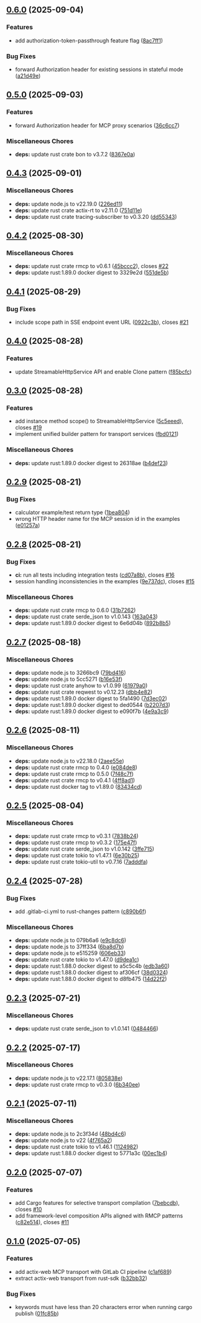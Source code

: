 ## [0.6.0](https://gitlab.com/lx-industries/rmcp-actix-web/compare/v0.5.0...v0.6.0) (2025-09-04)


### Features

* add authorization-token-passthrough feature flag ([8ac7ff1](https://gitlab.com/lx-industries/rmcp-actix-web/commit/8ac7ff1aef6ceef2e42bc451971031c985b9a4cc))


### Bug Fixes

* forward Authorization header for existing sessions in stateful mode ([a21d49e](https://gitlab.com/lx-industries/rmcp-actix-web/commit/a21d49edb8720c313b0c150804fb0a0162f392dc))

## [0.5.0](https://gitlab.com/lx-industries/rmcp-actix-web/compare/v0.4.3...v0.5.0) (2025-09-03)


### Features

* forward Authorization header for MCP proxy scenarios ([36c6cc7](https://gitlab.com/lx-industries/rmcp-actix-web/commit/36c6cc7e0a9b8ba2805f75d6bc1b8d140c7ed7d8))


### Miscellaneous Chores

* **deps:** update rust crate bon to v3.7.2 ([8367e0a](https://gitlab.com/lx-industries/rmcp-actix-web/commit/8367e0a2347d415010a09ec8c60034a5323ce62c))

## [0.4.3](https://gitlab.com/lx-industries/rmcp-actix-web/compare/v0.4.2...v0.4.3) (2025-09-01)


### Miscellaneous Chores

* **deps:** update node.js to v22.19.0 ([226ed11](https://gitlab.com/lx-industries/rmcp-actix-web/commit/226ed11a3d281b1a31c0afa62cbfbd96abbb8a45))
* **deps:** update rust crate actix-rt to v2.11.0 ([751d11e](https://gitlab.com/lx-industries/rmcp-actix-web/commit/751d11e8607ae9cfcca58fb31999112488cb3921))
* **deps:** update rust crate tracing-subscriber to v0.3.20 ([dd55343](https://gitlab.com/lx-industries/rmcp-actix-web/commit/dd5534353904a4cd31051656de55d0cd3e7df211))

## [0.4.2](https://gitlab.com/lx-industries/rmcp-actix-web/compare/v0.4.1...v0.4.2) (2025-08-30)


### Miscellaneous Chores

* **deps:** update rust crate rmcp to v0.6.1 ([45bccc2](https://gitlab.com/lx-industries/rmcp-actix-web/commit/45bccc256353da0eddf869013415d70f938e21f1)), closes [#22](https://gitlab.com/lx-industries/rmcp-actix-web/issues/22)
* **deps:** update rust:1.89.0 docker digest to 3329e2d ([551de5b](https://gitlab.com/lx-industries/rmcp-actix-web/commit/551de5b69b3f5dfa2c34610ab60c58913e12160c))

## [0.4.1](https://gitlab.com/lx-industries/rmcp-actix-web/compare/v0.4.0...v0.4.1) (2025-08-29)


### Bug Fixes

* include scope path in SSE endpoint event URL ([0922c3b](https://gitlab.com/lx-industries/rmcp-actix-web/commit/0922c3ba340693e39266c287a8af29071d24af1b)), closes [#21](https://gitlab.com/lx-industries/rmcp-actix-web/issues/21)

## [0.4.0](https://gitlab.com/lx-industries/rmcp-actix-web/compare/v0.3.0...v0.4.0) (2025-08-28)


### Features

* update StreamableHttpService API and enable Clone pattern ([f85bcfc](https://gitlab.com/lx-industries/rmcp-actix-web/commit/f85bcfcf38b12ad3abfb7357688d0c9bd59da6ea))

## [0.3.0](https://gitlab.com/lx-industries/rmcp-actix-web/compare/v0.2.9...v0.3.0) (2025-08-28)


### Features

* add instance method scope() to StreamableHttpService ([5c5eeed](https://gitlab.com/lx-industries/rmcp-actix-web/commit/5c5eeed9903a75b465f2315e1aa76ea4fa31ae77)), closes [#19](https://gitlab.com/lx-industries/rmcp-actix-web/issues/19)
* implement unified builder pattern for transport services ([fbd0121](https://gitlab.com/lx-industries/rmcp-actix-web/commit/fbd0121af8aa8c867d754ea6ace959b93831a61e))


### Miscellaneous Chores

* **deps:** update rust:1.89.0 docker digest to 26318ae ([b4def23](https://gitlab.com/lx-industries/rmcp-actix-web/commit/b4def23125a3c7db308c1d7258970ce59a072964))

## [0.2.9](https://gitlab.com/lx-industries/rmcp-actix-web/compare/v0.2.8...v0.2.9) (2025-08-21)


### Bug Fixes

* calculator example/test return type ([1bea804](https://gitlab.com/lx-industries/rmcp-actix-web/commit/1bea8043edad2dc4cae0d173a6be58e014581dfa))
* wrong HTTP header name for the MCP session id in the examples ([e01257a](https://gitlab.com/lx-industries/rmcp-actix-web/commit/e01257a111a6012c2f42cef359364b0281b462f6))

## [0.2.8](https://gitlab.com/lx-industries/rmcp-actix-web/compare/v0.2.7...v0.2.8) (2025-08-21)


### Bug Fixes

* **ci:** run all tests including integration tests ([cd07a8b](https://gitlab.com/lx-industries/rmcp-actix-web/commit/cd07a8b0262ca01b6953471e057f00e9465410a8)), closes [#16](https://gitlab.com/lx-industries/rmcp-actix-web/issues/16)
* session handling inconsistencies in the examples ([9e737dc](https://gitlab.com/lx-industries/rmcp-actix-web/commit/9e737dc2c6d4c01ca939edfca2c6696fb561d692)), closes [#15](https://gitlab.com/lx-industries/rmcp-actix-web/issues/15)


### Miscellaneous Chores

* **deps:** update rust crate rmcp to 0.6.0 ([31b7262](https://gitlab.com/lx-industries/rmcp-actix-web/commit/31b7262bec4ab9327b2a69fc174c0da7ff461509))
* **deps:** update rust crate serde_json to v1.0.143 ([163a043](https://gitlab.com/lx-industries/rmcp-actix-web/commit/163a04381132c48b992d903a1e574b341e8f6bc9))
* **deps:** update rust:1.89.0 docker digest to 6e6d04b ([892b8b5](https://gitlab.com/lx-industries/rmcp-actix-web/commit/892b8b508112767f39de9f3319c5fd94fdcdef2b))

## [0.2.7](https://gitlab.com/lx-industries/rmcp-actix-web/compare/v0.2.6...v0.2.7) (2025-08-18)


### Miscellaneous Chores

* **deps:** update node.js to 3266bc9 ([79bd416](https://gitlab.com/lx-industries/rmcp-actix-web/commit/79bd416b141258425a1b869e8ff1ea8d7937a15b))
* **deps:** update node.js to 5cc5271 ([b16e53f](https://gitlab.com/lx-industries/rmcp-actix-web/commit/b16e53f4781122ce3033c77ffa6a7c475e2a53f5))
* **deps:** update rust crate anyhow to v1.0.99 ([61979a0](https://gitlab.com/lx-industries/rmcp-actix-web/commit/61979a0343fdd3a35a9093eed8d1241740f3b638))
* **deps:** update rust crate reqwest to v0.12.23 ([dbb4e82](https://gitlab.com/lx-industries/rmcp-actix-web/commit/dbb4e829e3c994dc36ea74861829e0829c1f5343))
* **deps:** update rust:1.89.0 docker digest to 5fa1490 ([7d3ec02](https://gitlab.com/lx-industries/rmcp-actix-web/commit/7d3ec022fccd77eb6f7e24459a0dbe86769b3375))
* **deps:** update rust:1.89.0 docker digest to ded0544 ([b2207d3](https://gitlab.com/lx-industries/rmcp-actix-web/commit/b2207d34980ac4149b8888ceba73fbc6c0318e37))
* **deps:** update rust:1.89.0 docker digest to e090f7b ([4e9a3c9](https://gitlab.com/lx-industries/rmcp-actix-web/commit/4e9a3c95a44960d153d5e1b2e6e22dd32996afed))

## [0.2.6](https://gitlab.com/lx-industries/rmcp-actix-web/compare/v0.2.5...v0.2.6) (2025-08-11)


### Miscellaneous Chores

* **deps:** update node.js to v22.18.0 ([2aee55e](https://gitlab.com/lx-industries/rmcp-actix-web/commit/2aee55e4c8229c2a2cc013476b78a23aba4dfcf4))
* **deps:** update rust crate rmcp to 0.4.0 ([e084de8](https://gitlab.com/lx-industries/rmcp-actix-web/commit/e084de8fee8b9ceed4adcc8537ba28f69911b3a3))
* **deps:** update rust crate rmcp to 0.5.0 ([7f48c7f](https://gitlab.com/lx-industries/rmcp-actix-web/commit/7f48c7fc47669ba68911861a2c3bd56475ce0205))
* **deps:** update rust crate rmcp to v0.4.1 ([4ff8ad1](https://gitlab.com/lx-industries/rmcp-actix-web/commit/4ff8ad1de2fadf378d1379c53da5626094963016))
* **deps:** update rust docker tag to v1.89.0 ([83434cd](https://gitlab.com/lx-industries/rmcp-actix-web/commit/83434cd12cac89d2c35efc7faca4a9e6d22a350b))

## [0.2.5](https://gitlab.com/lx-industries/rmcp-actix-web/compare/v0.2.4...v0.2.5) (2025-08-04)


### Miscellaneous Chores

* **deps:** update rust crate rmcp to v0.3.1 ([7838b24](https://gitlab.com/lx-industries/rmcp-actix-web/commit/7838b24e0011515f093c5f3d9a8cf9bc0f804f09))
* **deps:** update rust crate rmcp to v0.3.2 ([175e47f](https://gitlab.com/lx-industries/rmcp-actix-web/commit/175e47f683afb959c2cc647d7849ad78297f72ca))
* **deps:** update rust crate serde_json to v1.0.142 ([3ffe715](https://gitlab.com/lx-industries/rmcp-actix-web/commit/3ffe7155ac2ea7c5ddd3e196a917442ecb672a88))
* **deps:** update rust crate tokio to v1.47.1 ([6e30b25](https://gitlab.com/lx-industries/rmcp-actix-web/commit/6e30b257050f404375990b8cef859a8c003be18d))
* **deps:** update rust crate tokio-util to v0.7.16 ([7adddfa](https://gitlab.com/lx-industries/rmcp-actix-web/commit/7adddfad9e86556289c4021c84bd6d24923d824c))

## [0.2.4](https://gitlab.com/lx-industries/rmcp-actix-web/compare/v0.2.3...v0.2.4) (2025-07-28)


### Bug Fixes

* add .gitlab-ci.yml to rust-changes pattern ([c890b6f](https://gitlab.com/lx-industries/rmcp-actix-web/commit/c890b6fea33e2496352b9c66782898a0bad420ef))


### Miscellaneous Chores

* **deps:** update node.js to 079b6a6 ([e9c8dc6](https://gitlab.com/lx-industries/rmcp-actix-web/commit/e9c8dc6ec0ec5b1de18621616c7d7a93a3004a8d))
* **deps:** update node.js to 37ff334 ([6ba8d7b](https://gitlab.com/lx-industries/rmcp-actix-web/commit/6ba8d7bb70ea15b2feb4c3a5656328c62d847ca5))
* **deps:** update node.js to e515259 ([606eb33](https://gitlab.com/lx-industries/rmcp-actix-web/commit/606eb333b73ba3f73a3b4f17ab0b8fa612d318d1))
* **deps:** update rust crate tokio to v1.47.0 ([d9dea1c](https://gitlab.com/lx-industries/rmcp-actix-web/commit/d9dea1cf77e76df4814d6b30000934ca06a4a159))
* **deps:** update rust:1.88.0 docker digest to a5c5c4b ([edb3a60](https://gitlab.com/lx-industries/rmcp-actix-web/commit/edb3a60d89583db05bd8e61898c619d8b6bbc393))
* **deps:** update rust:1.88.0 docker digest to af306cf ([38d0324](https://gitlab.com/lx-industries/rmcp-actix-web/commit/38d032423785dfb5bbba215ba697b33bc60eac32))
* **deps:** update rust:1.88.0 docker digest to d8fb475 ([14d22f2](https://gitlab.com/lx-industries/rmcp-actix-web/commit/14d22f225924982ec3e17e7dab912c372eb8a171))

## [0.2.3](https://gitlab.com/lx-industries/rmcp-actix-web/compare/v0.2.2...v0.2.3) (2025-07-21)


### Miscellaneous Chores

* **deps:** update rust crate serde_json to v1.0.141 ([0484466](https://gitlab.com/lx-industries/rmcp-actix-web/commit/04844662ec8cdc567637ca1018c79c9a70be0107))

## [0.2.2](https://gitlab.com/lx-industries/rmcp-actix-web/compare/v0.2.1...v0.2.2) (2025-07-17)


### Miscellaneous Chores

* **deps:** update node.js to v22.17.1 ([805838e](https://gitlab.com/lx-industries/rmcp-actix-web/commit/805838eb6e8eaa61df5797e286509e3e84510800))
* **deps:** update rust crate rmcp to v0.3.0 ([6b340ee](https://gitlab.com/lx-industries/rmcp-actix-web/commit/6b340ee89466aa0f82510d702ad71db90c64346b))

## [0.2.1](https://gitlab.com/lx-industries/rmcp-actix-web/compare/v0.2.0...v0.2.1) (2025-07-11)


### Miscellaneous Chores

* **deps:** update node.js to 2c3f34d ([48bd4c6](https://gitlab.com/lx-industries/rmcp-actix-web/commit/48bd4c6a318e5564444491e8eff1614122d76476))
* **deps:** update node.js to v22 ([4f765a2](https://gitlab.com/lx-industries/rmcp-actix-web/commit/4f765a2fd8ea8e1dc167041a23b65453cd9f54d2))
* **deps:** update rust crate tokio to v1.46.1 ([1124982](https://gitlab.com/lx-industries/rmcp-actix-web/commit/11249822ee69d9d69849695aa10293265bc3e6ba))
* **deps:** update rust:1.88.0 docker digest to 5771a3c ([00ec1b4](https://gitlab.com/lx-industries/rmcp-actix-web/commit/00ec1b4bf260bbd589e5be54979a0bd705006147))

## [0.2.0](https://gitlab.com/lx-industries/rmcp-actix-web/compare/v0.1.0...v0.2.0) (2025-07-07)


### Features

* add Cargo features for selective transport compilation ([7bebcdb](https://gitlab.com/lx-industries/rmcp-actix-web/commit/7bebcdb5b037037d17824df85966ce26c9473538)), closes [#10](https://gitlab.com/lx-industries/rmcp-actix-web/issues/10)
* add framework-level composition APIs aligned with RMCP patterns ([c82e514](https://gitlab.com/lx-industries/rmcp-actix-web/commit/c82e51425c2d7518a4fcff81a85231848785c703)), closes [#11](https://gitlab.com/lx-industries/rmcp-actix-web/issues/11)

## [0.1.0](https://gitlab.com/lx-industries/rmcp-actix-web/compare/v0.0.0...v0.1.0) (2025-07-05)


### Features

* add actix-web MCP transport with GitLab CI pipeline ([c1af689](https://gitlab.com/lx-industries/rmcp-actix-web/commit/c1af689ba42aca9d1bd57a2f3ce5c57351480b0f))
* extract actix-web transport from rust-sdk ([b32bb32](https://gitlab.com/lx-industries/rmcp-actix-web/commit/b32bb32cc55b37ee8658a6614c70b01d2b9a8e7c))


### Bug Fixes

* keywords must have less than 20 characters error when running cargo publish ([01fc85b](https://gitlab.com/lx-industries/rmcp-actix-web/commit/01fc85b953c606a662d5b5560b2e1ee6097b2de2))
